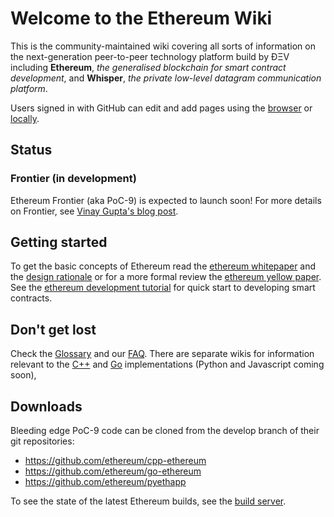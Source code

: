 # Welcome to the Ethereum Wiki

This is the community-maintained wiki covering all sorts of information on the next-generation peer-to-peer technology platform build by ÐΞV including **Ethereum**, _the generalised blockchain for smart contract development_, and **Whisper**, _the private low-level datagram communication platform_.

Users signed in with GitHub can edit and add pages using the [browser](https://help.github.com/articles/editing-wiki-pages-via-the-online-interface) or [locally](https://help.github.com/articles/adding-and-editing-wiki-pages-locally).

## Status 

### Frontier (in development)

Ethereum Frontier (aka PoC-9) is expected to launch soon! For more details on Frontier, see [Vinay Gupta's blog post](https://blog.ethereum.org/2015/03/03/ethereum-launch-process/).

## Getting started
To get the basic concepts of Ethereum read the [ethereum whitepaper](https://github.com/ethereum/wiki/wiki/White-Paper) and the [design rationale](https://github.com/ethereum/wiki/wiki/Design-Rationale) or for a more formal review the [ethereum yellow paper](http://gavwood.com/Paper.pdf). See the [ethereum development tutorial](https://github.com/ethereum/wiki/wiki/Ethereum-Development-Tutorial) for quick start to developing smart contracts.

## Don't get lost
Check the [Glossary](https://github.com/ethereum/wiki/wiki/Glossary) and our [FAQ](https://github.com/ethereum/wiki/wiki/FAQ). There are separate wikis for information relevant to the [C++](https://github.com/ethereum/cpp-ethereum/wiki) and [Go](https://github.com/ethereum/go-ethereum/wiki) implementations (Python and Javascript coming soon),

## Downloads
Bleeding edge PoC-9 code can be cloned from the develop branch of their git repositories:
- https://github.com/ethereum/cpp-ethereum
- https://github.com/ethereum/go-ethereum
- https://github.com/ethereum/pyethapp

To see the state of the latest Ethereum builds, see the [build server](http://build.ethdev.com/console).
